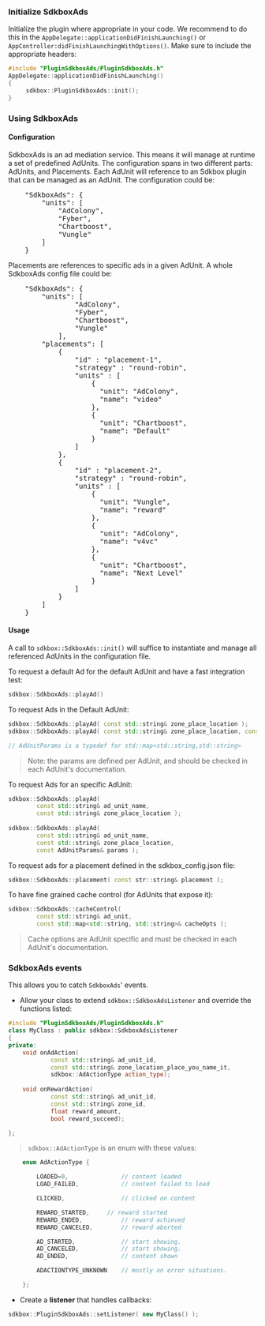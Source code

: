 ### Initialize SdkboxAds
Initialize the plugin where appropriate in your code. We recommend to do this in the `AppDelegate::applicationDidFinishLaunching()` or `AppController:didFinishLaunchingWithOptions()`. Make sure to include the appropriate headers:

```cpp
#include "PluginSdkboxAds/PluginSdkboxAds.h"
AppDelegate::applicationDidFinishLaunching()
{
     sdkbox::PluginSdkboxAds::init();
}
```

### Using SdkboxAds


#### Configuration
SdkboxAds is an ad mediation service. This means it will manage at runtime a set of predefined AdUnits.
The configuration spans in two different parts: AdUnits, and Placements. Each AdUnit will reference to an Sdkbox plugin
that can be managed as an AdUnit.
The configuration could be:
<pre>
    "SdkboxAds": {
        "units": [
            "AdColony",
            "Fyber",
            "Chartboost",
            "Vungle"
        ]
    }
</pre>

Placements are references to specific ads in a given AdUnit. A whole SdkboxAds config file could be:

<pre>
    "SdkboxAds": {
        "units": [
                "AdColony",
                "Fyber",
                "Chartboost",
                "Vungle"
            ],
        "placements": [
            {
                "id" : "placement-1",
                "strategy" : "round-robin",
                "units" : [
                    {
                      "unit": "AdColony",
                      "name": "video"
                    },
                    {
                      "unit": "Chartboost",
                      "name": "Default"
                    }
                ]
            },
            {
                "id" : "placement-2",
                "strategy" : "round-robin",
                "units" : [
                    {
                      "unit": "Vungle",
                      "name": "reward"
                    },
                    {
                      "unit": "AdColony",
                      "name": "v4vc"
                    },
                    {
                      "unit": "Chartboost",
                      "name": "Next Level"
                    }
                ]
            }
        ] 
    }
</pre>

#### Usage

A call to `sdkbox::SdkboxAds::init()` will suffice to instantiate and manage all referenced AdUnits in the configuration
file.

To request a default Ad for the default AdUnit and have a fast integration test:
```cpp
sdkbox::SdkboxAds::playAd()
```

To request Ads in the Default AdUnit:
```cpp
sdkbox::SdkboxAds::playAd( const std::string& zone_place_location );
sdkbox::SdkboxAds::playAd( const std::string& zone_place_location, const AdUnitParams& params );

// AdUnitParams is a typedef for std::map<std::string,std::string>
```
> Note: the params are defined per AdUnit, and should be checked in each AdUnit's documentation.

To request Ads for an specific AdUnit:
```cpp
sdkbox::SdkboxAds::playAd( 
        const std::string& ad_unit_name, 
        const std::string& zone_place_location );
        
sdkbox::SdkboxAds::playAd( 
        const std::string& ad_unit_name, 
        const std::string& zone_place_location, 
        const AdUnitParams& params );
```

To request ads for a placement defined in the sdkbox_config.json file:
```cpp
sdkbox::SdkboxAds::placement( const str::string& placement );
```

To have fine grained cache control (for AdUnits that expose it):
```cpp
sdkbox::SdkboxAds::cacheControl( 
        const std::string& ad_unit, 
        const std::map<std::string, std::string>& cacheOpts );
```
> Cache options are AdUnit specific and must be checked in each AdUnit's documentation.

### SdkboxAds events
This allows you to catch `SdkboxAds`' events.

* Allow your class to extend `sdkbox::SdkboxAdsListener` and override the functions listed:
```cpp
#include "PluginSdkboxAds/PluginSdkboxAds.h"
class MyClass : public sdkbox::SdkboxAdsListener
{
private:
    void onAdAction( 
            const std::string& ad_unit_id, 
            const std::string& zone_location_place_you_name_it, 
            sdkbox::AdActionType action_type);
            
    void onRewardAction( 
            const std::string& ad_unit_id, 
            const std::string& zone_id, 
            float reward_amount, 
            bool reward_succeed);

};
```
> `sdkbox::AdActionType` is an enum with these values:

```cpp
    enum AdActionType {

        LOADED=0,           	// content loaded
        LOAD_FAILED,        	// content failed to load

        CLICKED,            	// clicked on content

        REWARD_STARTED,	 	// reward started
        REWARD_ENDED,       	// reward achieved
        REWARD_CANCELED,    	// reward aborted

        AD_STARTED,         	// start showing.
        AD_CANCELED,        	// start showing.
        AD_ENDED,           	// content shown

        ADACTIONTYPE_UNKNOWN	// mostly on error situations.

    };

```

* Create a __listener__ that handles callbacks:
```cpp
sdkbox::PluginSdkboxAds::setListener( new MyClass() );
```
